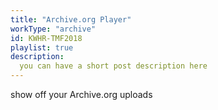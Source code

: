 ```yaml
---
title: "Archive.org Player"
workType: "archive"
id: KWHR-TMF2018
playlist: true
description:
  you can have a short post description here
---
```


show off your Archive.org uploads
